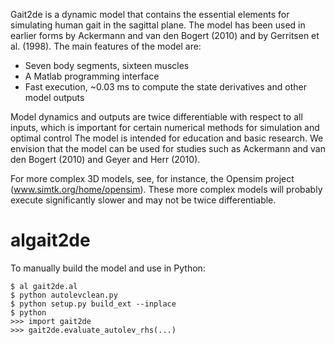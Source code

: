 Gait2de is a dynamic model that contains the essential elements for simulating
human gait in the sagittal plane.  The model has been used in earlier forms by
Ackermann and van den Bogert (2010) and by Gerritsen et al. (1998).  The main
features of the model are:

- Seven body segments, sixteen muscles
- A Matlab programming interface
- Fast execution, ~0.03 ms to compute the state derivatives and other model outputs

Model dynamics and outputs are twice differentiable with respect to all inputs,
which is important for certain numerical methods for simulation and optimal
control The model is intended for education and basic research.  We envision
that the model can be used for studies such as Ackermann and van den Bogert
(2010) and Geyer and Herr (2010).

For more complex 3D models, see, for instance, the Opensim project
(www.simtk.org/home/opensim).  These more complex models will probably execute
significantly slower and may not be twice differentiable.

# algait2de #

To manually build the model and use in Python:

```
$ al gait2de.al
$ python autolevclean.py
$ python setup.py build_ext --inplace
$ python
>>> import gait2de
>>> gait2de.evaluate_autolev_rhs(...)
```
